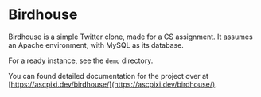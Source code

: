 # Birdhouse
Birdhouse is a simple Twitter clone, made for a CS assignment. It assumes an Apache environment, with MySQL as its database.

For a ready instance, see the `demo` directory.

You can found detailed documentation for the project over at [https://ascpixi.dev/birdhouse/](https://ascpixi.dev/birdhouse/).